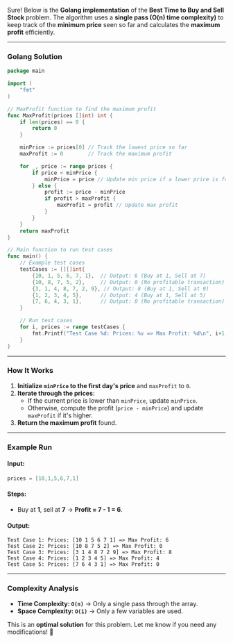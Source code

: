 Sure! Below is the **Golang implementation** of the **Best Time to Buy and Sell Stock** problem. The algorithm uses a **single pass (O(n) time complexity)** to keep track of the **minimum price** seen so far and calculates the **maximum profit** efficiently.

---

### **Golang Solution**
```go
package main

import (
	"fmt"
)

// MaxProfit function to find the maximum profit
func MaxProfit(prices []int) int {
	if len(prices) == 0 {
		return 0
	}

	minPrice := prices[0] // Track the lowest price so far
	maxProfit := 0        // Track the maximum profit

	for _, price := range prices {
		if price < minPrice {
			minPrice = price // Update min price if a lower price is found
		} else {
			profit := price - minPrice
			if profit > maxProfit {
				maxProfit = profit // Update max profit
			}
		}
	}
	return maxProfit
}

// Main function to run test cases
func main() {
	// Example test cases
	testCases := [][]int{
		{10, 1, 5, 6, 7, 1},  // Output: 6 (Buy at 1, Sell at 7)
		{10, 8, 7, 5, 2},     // Output: 0 (No profitable transaction)
		{3, 1, 4, 8, 7, 2, 9}, // Output: 8 (Buy at 1, Sell at 9)
		{1, 2, 3, 4, 5},      // Output: 4 (Buy at 1, Sell at 5)
		{7, 6, 4, 3, 1},      // Output: 0 (No profitable transaction)
	}

	// Run test cases
	for i, prices := range testCases {
		fmt.Printf("Test Case %d: Prices: %v => Max Profit: %d\n", i+1, prices, MaxProfit(prices))
	}
}
```

---

### **How It Works**
1. **Initialize `minPrice` to the first day's price** and `maxProfit` to `0`.
2. **Iterate through the prices**:
   - If the current price is lower than `minPrice`, update `minPrice`.
   - Otherwise, compute the profit (`price - minPrice`) and update `maxProfit` if it's higher.
3. **Return the maximum profit** found.

---

### **Example Run**
#### **Input:**
```go
prices = [10,1,5,6,7,1]
```
#### **Steps:**
- Buy at **1**, sell at **7** → **Profit = 7 - 1 = 6**.

#### **Output:**
```
Test Case 1: Prices: [10 1 5 6 7 1] => Max Profit: 6
Test Case 2: Prices: [10 8 7 5 2] => Max Profit: 0
Test Case 3: Prices: [3 1 4 8 7 2 9] => Max Profit: 8
Test Case 4: Prices: [1 2 3 4 5] => Max Profit: 4
Test Case 5: Prices: [7 6 4 3 1] => Max Profit: 0
```

---

### **Complexity Analysis**
- **Time Complexity: `O(n)`** → Only a single pass through the array.
- **Space Complexity: `O(1)`** → Only a few variables are used.

This is an **optimal solution** for this problem. Let me know if you need any modifications! 🚀